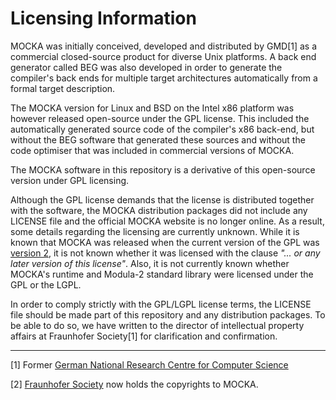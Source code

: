 # Licensing Information

MOCKA was initially conceived, developed and distributed by GMD[1] as a commercial closed-source product
for diverse Unix platforms. A back end generator called BEG was also developed in order to generate
the compiler's back ends for multiple target architectures automatically from a formal target description.

The MOCKA version for Linux and BSD on the Intel x86 platform was however released open-source under the
GPL license. This included the automatically generated source code of the compiler's x86 back-end, but
without the BEG software that generated these sources and without the code optimiser that was included
in commercial versions of MOCKA.

The MOCKA software in this repository is a derivative of this open-source version under GPL licensing.

Although the GPL license demands that the license is distributed together with the software, the MOCKA
distribution packages did not include any LICENSE file and the official MOCKA website is no longer online.
As a result, some details regarding the licensing are currently unknown. While it is known that MOCKA was
released when the current version of the GPL was [version 2](https://www.gnu.org/licenses/old-licenses/gpl-2.0.en.html),
it is not known whether it was licensed with the clause *"... or any later version of this license"*.
Also, it is not currently known whether MOCKA's runtime and Modula-2 standard library were licensed under
the GPL or the LGPL.

In order to comply strictly with the GPL/LGPL license terms, the LICENSE file should be made part of this
repository and any distribution packages. To be able to do so, we have written to the director of
intellectual property affairs at Fraunhofer Society[1] for clarification and confirmation.

___
[1] Former [German National Research Centre for Computer Science](https://www.gmd.de/)

[2] [Fraunhofer Society](https://www.fraunhofer.de/en.html) now holds the copyrights to MOCKA.
